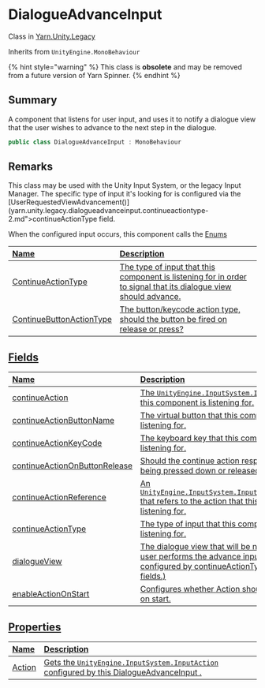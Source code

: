 # DialogueAdvanceInput

Class in [Yarn.Unity.Legacy](/docs/api/csharp/yarn.unity.legacy.md)

Inherits from `UnityEngine.MonoBehaviour`

{% hint style="warning" %}
This class is <b>obsolete</b> and may be removed from a future version of Yarn Spinner.
{% endhint %}

## Summary


A component that listens for user input, and uses it to notify a
dialogue view that the user wishes to advance to the next step in the
dialogue.


```csharp
public class DialogueAdvanceInput : MonoBehaviour
```

## Remarks

<p>This class may be used with the Unity Input System, or the legacy
Input Manager. The specific type of input it's looking for is configured
via the [UserRequestedViewAdvancement()](yarn.unity.legacy.dialogueadvanceinput.continueactiontype-2.md">continueActionType</a> field.</p> <p>When the configured input occurs, this component calls the <a href="yarn.unity.legacy.dialogueviewbase.userrequestedviewadvancement.md) method on its
[dialogueView](yarn.unity.legacy.dialogueadvanceinput.dialogueview.md).
</p>

## Enums

|Name|Description|
|:---|:---|
|[ContinueActionType](/docs/api/csharp/yarn.unity.legacy.dialogueadvanceinput.continueactiontype-1.md)|The type of input that this component is listening for in order to signal that its dialogue view should advance.|
|[ContinueButtonActionType](/docs/api/csharp/yarn.unity.legacy.dialogueadvanceinput.continuebuttonactiontype.md)|The button/keycode action type, should the button be fired on release or press?|

## Fields

|Name|Description|
|:---|:---|
|[continueAction](/docs/api/csharp/yarn.unity.legacy.dialogueadvanceinput.continueaction.md)|The  `UnityEngine.InputSystem.InputAction`  that this component is listening for.|
|[continueActionButtonName](/docs/api/csharp/yarn.unity.legacy.dialogueadvanceinput.continueactionbuttonname.md)|The virtual button that this component is listening for.|
|[continueActionKeyCode](/docs/api/csharp/yarn.unity.legacy.dialogueadvanceinput.continueactionkeycode.md)|The keyboard key that this component is listening for.|
|[continueActionOnButtonRelease](/docs/api/csharp/yarn.unity.legacy.dialogueadvanceinput.continueactiononbuttonrelease.md)|Should the continue action respond to key being pressed down or released.|
|[continueActionReference](/docs/api/csharp/yarn.unity.legacy.dialogueadvanceinput.continueactionreference.md)|An  `UnityEngine.InputSystem.InputActionReference`  that refers to the action that this component is listening for.|
|[continueActionType](/docs/api/csharp/yarn.unity.legacy.dialogueadvanceinput.continueactiontype-2.md)|The type of input that this component is listening for.|
|[dialogueView](/docs/api/csharp/yarn.unity.legacy.dialogueadvanceinput.dialogueview.md)|The dialogue view that will be notified when the user performs the advance input (as configured by  [continueActionType](yarn.unity.legacy.dialogueadvanceinput.continueactiontype-2.md)  and related fields.)|
|[enableActionOnStart](/docs/api/csharp/yarn.unity.legacy.dialogueadvanceinput.enableactiononstart.md)|Configures whether  [Action](yarn.unity.legacy.dialogueadvanceinput.action.md)  should be enabled on start.|

## Properties

|Name|Description|
|:---|:---|
|[Action](/docs/api/csharp/yarn.unity.legacy.dialogueadvanceinput.action.md)|Gets the  `UnityEngine.InputSystem.InputAction`  configured by this  [DialogueAdvanceInput](yarn.unity.legacy.dialogueadvanceinput.md) .|

